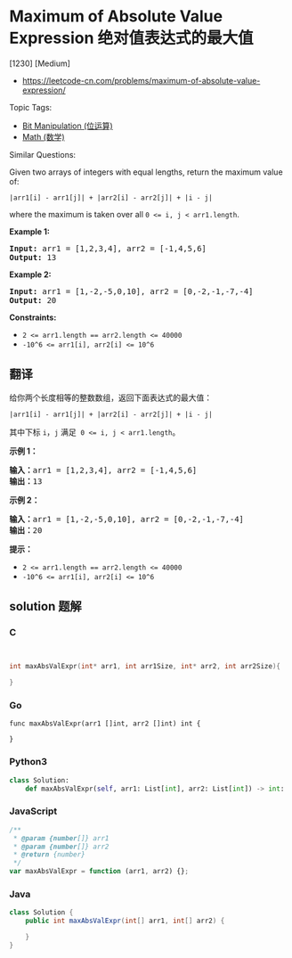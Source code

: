 # Maximum of Absolute Value Expression 绝对值表达式的最大值

[1230] [Medium]

- https://leetcode-cn.com/problems/maximum-of-absolute-value-expression/

Topic Tags:

- [Bit Manipulation (位运算)](https://leetcode-cn.com/tag/bit-manipulation/)
- [Math (数学)](https://leetcode-cn.com/tag/math/)

Similar Questions:

Given two arrays of integers with equal lengths, return the maximum value of:

`|arr1[i] - arr1[j]| + |arr2[i] - arr2[j]| + |i - j|`

where the maximum is taken over all `0 <= i, j < arr1.length`.

**Example 1:**

<pre><strong>Input:</strong> arr1 = [1,2,3,4], arr2 = [-1,4,5,6]
<strong>Output:</strong> 13
</pre>

**Example 2:**

<pre><strong>Input:</strong> arr1 = [1,-2,-5,0,10], arr2 = [0,-2,-1,-7,-4]
<strong>Output:</strong> 20
</pre>

**Constraints:**

- `2 <= arr1.length == arr2.length <= 40000`
- `-10^6 <= arr1[i], arr2[i] <= 10^6`

## 翻译

给你两个长度相等的整数数组，返回下面表达式的最大值：

`|arr1[i] - arr1[j]| + |arr2[i] - arr2[j]| + |i - j|`

其中下标 `i`，`j` 满足  `0 <= i, j < arr1.length`。

**示例 1：**

<pre><strong>输入：</strong>arr1 = [1,2,3,4], arr2 = [-1,4,5,6]
<strong>输出：</strong>13
</pre>

**示例 2：**

<pre><strong>输入：</strong>arr1 = [1,-2,-5,0,10], arr2 = [0,-2,-1,-7,-4]
<strong>输出：</strong>20</pre>

**提示：**

- `2 <= arr1.length == arr2.length <= 40000`
- `-10^6 <= arr1[i], arr2[i] <= 10^6`

## solution 题解

### C

```c


int maxAbsValExpr(int* arr1, int arr1Size, int* arr2, int arr2Size){

}


```

### Go

```golang
func maxAbsValExpr(arr1 []int, arr2 []int) int {

}
```

### Python3

```python
class Solution:
    def maxAbsValExpr(self, arr1: List[int], arr2: List[int]) -> int:

```

### JavaScript

```javascript
/**
 * @param {number[]} arr1
 * @param {number[]} arr2
 * @return {number}
 */
var maxAbsValExpr = function (arr1, arr2) {};
```

### Java

```java
class Solution {
    public int maxAbsValExpr(int[] arr1, int[] arr2) {

    }
}
```
